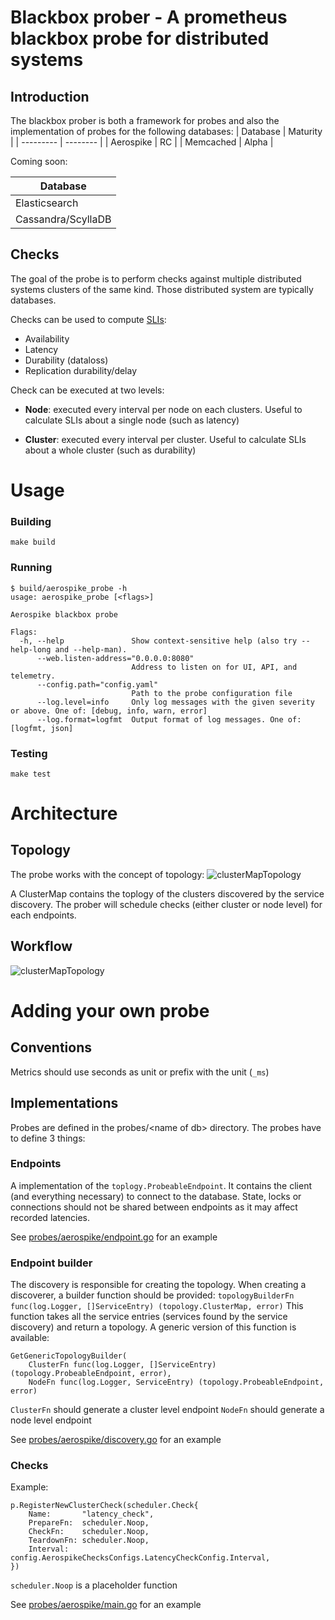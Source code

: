 # Blackbox prober - A prometheus blackbox probe for distributed systems

## Introduction

The blackbox prober is both a framework for probes and also the implementation of probes for the
following databases:
| Database  | Maturity |
| --------- | -------- |
| Aerospike | RC    |
| Memcached | Alpha    |

Coming soon:

| Database  |
| --------- |
| Elasticsearch |
| Cassandra/ScyllaDB |


## Checks

The goal of the probe is to perform checks against multiple distributed systems clusters of the same kind. Those distributed system are typically databases.

Checks can be used to compute [SLIs](https://sre.google/sre-book/service-level-objectives/):
- Availability
- Latency
- Durability (dataloss)
- Replication durability/delay

Check can be executed at two levels:
- **Node**: executed every interval per node on each clusters.
Useful to calculate SLIs about a single node (such as latency)

- **Cluster**: executed every interval per cluster.
Useful to calculate SLIs about a whole cluster (such as durability)

# Usage

### Building
```
make build
```

### Running
```
$ build/aerospike_probe -h
usage: aerospike_probe [<flags>]

Aerospike blackbox probe

Flags:
  -h, --help               Show context-sensitive help (also try --help-long and --help-man).
      --web.listen-address="0.0.0.0:8080"  
                           Address to listen on for UI, API, and telemetry.
      --config.path="config.yaml"  
                           Path to the probe configuration file
      --log.level=info     Only log messages with the given severity or above. One of: [debug, info, warn, error]
      --log.format=logfmt  Output format of log messages. One of: [logfmt, json]
```
### Testing

```
make test
```

# Architecture

## Topology

The probe works with the concept of topology:
![clusterMapTopology](docs/images/ClusterMap.svg)

A ClusterMap contains the toplogy of the clusters discovered by the service discovery.
The prober will schedule checks (either cluster or node level) for each endpoints.

## Workflow

![clusterMapTopology](docs/images/workflow.svg)


# Adding your own probe

## Conventions

Metrics should use seconds as unit or prefix with the unit (`_ms`) 


## Implementations

Probes are defined in the probes/\<name of db\> directory.
The probes have to define 3 things:

### Endpoints

A implementation of the `toplogy.ProbeableEndpoint`. It contains the client 
(and everything necessary) to connect to the database. State, locks or
connections should not be shared between endpoints as it may affect recorded
latencies.

See [probes/aerospike/endpoint.go](probes/aerospike/endpoint.go) for an example

### Endpoint builder

The discovery is responsible for creating the topology. When creating a
discoverer, a builder function should be provided: 
`topologyBuilderFn func(log.Logger, []ServiceEntry) (topology.ClusterMap, error)`
This function takes all the service entries (services found by the service
discovery) and return a topology. A generic version of this function is
available:
```
GetGenericTopologyBuilder(
	ClusterFn func(log.Logger, []ServiceEntry) (topology.ProbeableEndpoint, error),
	NodeFn func(log.Logger, ServiceEntry) (topology.ProbeableEndpoint, error)
```

`ClusterFn` should generate a cluster level endpoint
`NodeFn` should generate a node level endpoint

See [probes/aerospike/discovery.go](probes/aerospike/discovery.go) for an example

### Checks

Example:
```
p.RegisterNewClusterCheck(scheduler.Check{
    Name:       "latency_check",
    PrepareFn:  scheduler.Noop,
    CheckFn:    scheduler.Noop,
    TeardownFn: scheduler.Noop,
    Interval:   config.AerospikeChecksConfigs.LatencyCheckConfig.Interval,
})
```
`scheduler.Noop` is a placeholder function

See [probes/aerospike/main.go](probes/aerospike/main.go) for an example
